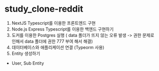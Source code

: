 # study_clone-reddit

1. NextJS Typescript를 이용한 프론트엔드 구현
2. Node.js Express Typescript를 이용한 백엔드 구현하기
3. 도커를 이용한 Postgres 실행 
( data 폴더가 뜨지 않는 오류 발생 -> 권한 문제로 인해서 data 폴더에 권한 777 부여 해서 해결)
4. 데이터베이스와 애플리케이션 연결 (Typeorm 사용)
5. Entity 생성하기
- User, Sub Entity